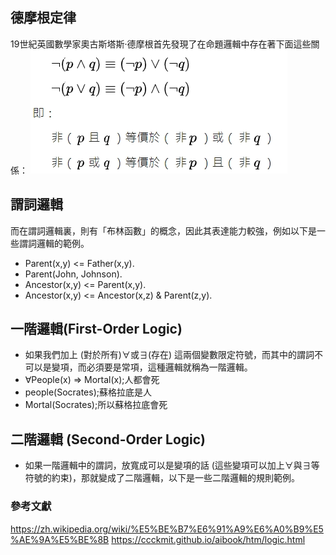## 德摩根定律
19世紀英國數學家奧古斯塔斯·德摩根首先發現了在命題邏輯中存在著下面這些關係：
![圖、圖形 Graph 的範例](../img/de.jpg)
## 謂詞邏輯
而在謂詞邏輯裏，則有「布林函數」的概念，因此其表達能力較強，例如以下是一些謂詞邏輯的範例。
* Parent(x,y) <= Father(x,y).
* Parent(John, Johnson).
* Ancestor(x,y) <= Parent(x,y).
* Ancestor(x,y) <= Ancestor(x,z) & Parent(z,y).
## 一階邏輯(First-Order Logic)
* 如果我們加上  (對於所有)∀或∃(存在) 這兩個變數限定符號，而其中的謂詞不可以是變項，而必須要是常項，這種邏輯就稱為一階邏輯。
* ∀People(x) => Mortal(x);人都會死
* people(Socrates);蘇格拉底是人
* Mortal(Socrates);所以蘇格拉底會死
## 二階邏輯 (Second-Order Logic)
* 如果一階邏輯中的謂詞，放寬成可以是變項的話 (這些變項可以加上∀與∃等符號的約束)，那就變成了二階邏輯，以下是一些二階邏輯的規則範例。




### 參考文獻
https://zh.wikipedia.org/wiki/%E5%BE%B7%E6%91%A9%E6%A0%B9%E5%AE%9A%E5%BE%8B
https://ccckmit.github.io/aibook/htm/logic.html
